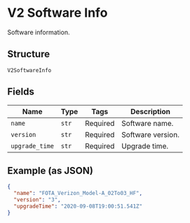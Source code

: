 
# V2 Software Info

Software information.

## Structure

`V2SoftwareInfo`

## Fields

| Name | Type | Tags | Description |
|  --- | --- | --- | --- |
| `name` | `str` | Required | Software name. |
| `version` | `str` | Required | Software version. |
| `upgrade_time` | `str` | Required | Upgrade time. |

## Example (as JSON)

```json
{
  "name": "FOTA_Verizon_Model-A_02To03_HF",
  "version": "3",
  "upgradeTime": "2020-09-08T19:00:51.541Z"
}
```

